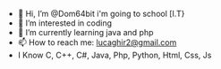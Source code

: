 - 👋 Hi, I’m @Dom64bit i'm going to school [I.T}
- 👀 I’m interested in coding
- 🌱 I’m currently learning java and php
- 📫 How to reach me: lucaghir2@gmail.com
- I Know C, C++, C#, Java, Php, Python, Html, Css, Js
<!---
Dom64bit/Dom64bit is a ✨ special ✨ repository because its `README.md` (this file) appears on your GitHub profile.
You can click the Preview link to take a look at your changes.
--->
